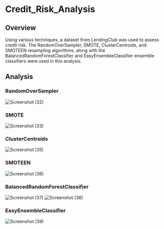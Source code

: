 # Credit_Risk_Analysis

## Overview
Using various techniques, a dataset from LendingClub was used to assess credit risk. The RandomOverSampler, SMOTE, ClusterCentroids, and SMOTEEN resampling algorithms, along with the 
BalancedRandomForestClassifier and EasyEnsembleClassifier ensemble classifiers were used in this analysis. 

## Analysis 

### RandomOverSampler
![Screenshot (32)](https://user-images.githubusercontent.com/81697076/130385501-598a935e-6228-4d31-87d2-8d5b661c9562.png)

### SMOTE
![Screenshot (33)](https://user-images.githubusercontent.com/81697076/130385505-48308ae8-2c6d-4637-8888-8146a1d8ee41.png)

### ClusterCentroids
![Screenshot (35)](https://user-images.githubusercontent.com/81697076/130385671-016412b8-60ad-4b19-9386-bdda2d621964.png)

### SMOTEEN
![Screenshot (36)](https://user-images.githubusercontent.com/81697076/130385710-050de8d9-1d5e-4396-9cd6-be5a3829f596.png)

### BalancedRandomForestClassifier
![Screenshot (37)](https://user-images.githubusercontent.com/81697076/130385784-9bc5a8db-06af-4fcc-8a23-c2a3836e9e12.png)
![Screenshot (38)](https://user-images.githubusercontent.com/81697076/130385809-3a8fe24d-9966-451a-83d6-cec51811077f.png)

### EasyEnsembleClassifier
![Screenshot (39)](https://user-images.githubusercontent.com/81697076/130385852-064aa977-0db1-4ff8-87bd-c51fd6fe09a0.png)

